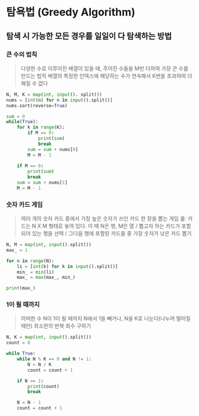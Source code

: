 # 탐욕법 (Greedy Algorithm)

## 탐색 시 가능한 모든 경우를 일일이 다 탐색하는 방법

### 큰 수의 법칙

>다양한 수로 이루어진 배열이 있을 때, 주어진 수들을 M번 더하여 가장 큰 수를 만드는 법칙
>배열의 특정한 인덱스에 해당하는 수가 연속해서 K번을 초과하여 더해질 수 없다

```python
N, M, K = map(int, input(). split())
nums = [int(n) for n in input().split()]
nums.sort(reverse=True)

sum = 0
while(True):
    for k in range(K):
        if M == 0:
            print(sum)
            break
        sum = sum + nums[0]
        M = M - 1
        
    if M == 0:
        print(sum)
        break
    sum = sum + nums[1]
    M = M - 1
```

    

### 숫자 카드 게임

>여러 개의 숫자 카드 중에서 가장 높은 숫자가 쓰인 카드 한 장을 뽑는 게임
>룰: 카드는 N X M 형태로 놓여 있다. 이 때 N은 행, M은 열 / 뽑고자 하는 카드가 포함되어 있는 행을 선택 / 그다음 행에 포함된 카드들 중 가장 숫자가 낮은 카드 뽑기

```python
N, M = map(int, input().split())
max_ = 1

for n in range(N):
    li = [int(k) for k in input().split()]
    min_ = min(li)
    max_ = max(max_, min_)

print(max_)
```

### 1이 될 때까지
>어떠한 수 N이 1이 될 때까지 N에서 1을 빼거나, N을 K로 나눈다(나누어 떨어질 때만)
>최소한의 반복 회수 구하기

```python
N, K = map(int, input().split())
count = 0

while True:
    while N % K == 0 and N != 1:
        N = N / K
        count = count + 1

    if N == 1:
        print(count)
        break

    N = N - 1
    count = count + 1
```
